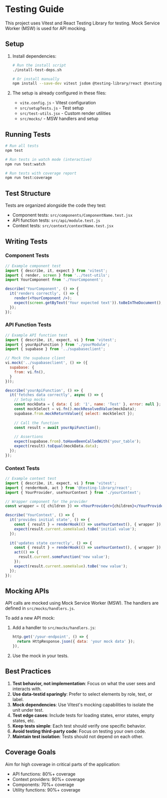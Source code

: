 # Testing Guide

This project uses Vitest and React Testing Library for testing. Mock Service Worker (MSW) is used for API mocking.

## Setup

1. Install dependencies:
   ```bash
   # Run the install script
   ./install-test-deps.sh
   
   # Or install manually
   npm install --save-dev vitest jsdom @testing-library/react @testing-library/jest-dom msw @vitest/coverage-v8
   ```

2. The setup is already configured in these files:
   - `vite.config.js` - Vitest configuration
   - `src/setupTests.js` - Test setup
   - `src/test-utils.jsx` - Custom render utilities
   - `src/mocks/` - MSW handlers and setup

## Running Tests

```bash
# Run all tests
npm test

# Run tests in watch mode (interactive)
npm run test:watch

# Run tests with coverage report
npm run test:coverage
```

## Test Structure

Tests are organized alongside the code they test:

- Component tests: `src/components/ComponentName.test.jsx`
- API function tests: `src/api/module.test.js`
- Context tests: `src/context/contextName.test.jsx`

## Writing Tests

### Component Tests

```jsx
// Example component test
import { describe, it, expect } from 'vitest';
import { render, screen } from '../test-utils';
import YourComponent from './YourComponent';

describe('YourComponent', () => {
  it('renders correctly', () => {
    render(<YourComponent />);
    expect(screen.getByText('Your expected text')).toBeInTheDocument();
  });
});
```

### API Function Tests

```js
// Example API function test
import { describe, it, expect, vi } from 'vitest';
import { yourApiFunction } from './yourModule';
import { supabase } from '../supabaseclient';

// Mock the supabase client
vi.mock('../supabaseclient', () => ({
  supabase: {
    from: vi.fn(),
  }
}));

describe('yourApiFunction', () => {
  it('fetches data correctly', async () => {
    // Setup mocks
    const mockData = { data: { id: '1', name: 'Test' }, error: null };
    const mockSelect = vi.fn().mockResolvedValue(mockData);
    supabase.from.mockReturnValue({ select: mockSelect });
    
    // Call the function
    const result = await yourApiFunction();
    
    // Assertions
    expect(supabase.from).toHaveBeenCalledWith('your_table');
    expect(result).toEqual(mockData.data);
  });
});
```

### Context Tests

```jsx
// Example context test
import { describe, it, expect, vi } from 'vitest';
import { renderHook, act } from '@testing-library/react';
import { YourProvider, useYourContext } from './yourContext';

// Wrapper component for the provider
const wrapper = ({ children }) => <YourProvider>{children}</YourProvider>;

describe('YourContext', () => {
  it('provides initial state', () => {
    const { result } = renderHook(() => useYourContext(), { wrapper });
    expect(result.current.someValue).toBe('initial value');
  });
  
  it('updates state correctly', () => {
    const { result } = renderHook(() => useYourContext(), { wrapper });
    act(() => {
      result.current.someFunction('new value');
    });
    expect(result.current.someValue).toBe('new value');
  });
});
```

## Mocking APIs

API calls are mocked using Mock Service Worker (MSW). The handlers are defined in `src/mocks/handlers.js`.

To add a new API mock:

1. Add a handler to `src/mocks/handlers.js`:
   ```js
   http.get('/your-endpoint', () => {
     return HttpResponse.json({ data: 'your mock data' });
   }),
   ```

2. Use the mock in your tests.

## Best Practices

1. **Test behavior, not implementation**: Focus on what the user sees and interacts with.
2. **Use data-testid sparingly**: Prefer to select elements by role, text, or label.
3. **Mock dependencies**: Use Vitest's mocking capabilities to isolate the unit under test.
4. **Test edge cases**: Include tests for loading states, error states, empty states, etc.
5. **Keep tests simple**: Each test should verify one specific behavior.
6. **Avoid testing third-party code**: Focus on testing your own code.
7. **Maintain test isolation**: Tests should not depend on each other.

## Coverage Goals

Aim for high coverage in critical parts of the application:

- API functions: 80%+ coverage
- Context providers: 90%+ coverage
- Components: 70%+ coverage
- Utility functions: 90%+ coverage